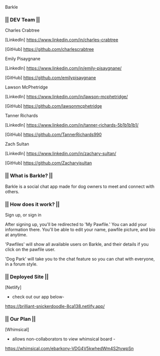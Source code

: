 Barkle

### || DEV Team ||
  
Charles Crabtree

[LinkedIn]  https://www.linkedin.com/in/charles-crabtree

[GitHub]  https://github.com/charlescrabtree

Emily Pisaygnane

[LinkedIn]  https://www.linkedin.com/in/emily-pisaygnane/

[GitHub]  https://github.com/emilypisaygnane

Lawson McPhetridge

[LinkedIn]  https://www.linkedin.com/in/lawson-mcphetridge/

[GitHub] https://github.com/lawsonmcphetridge

Tanner Richards

[LinkedIn]  https://www.linkedin.com/in/tanner-richards-5b1b1b1b1/

[GitHub]  https://github.com/TannerRichards990

Zach Sultan

[LinkedIn] https://www.linkedin.com/in/zachary-sultan/

[GitHub]  https://github.com/Zacharyjsultan

### || What is Barkle? ||

Barkle is a social chat app made for dog owners to meet and connect with others.

### || How does it work? ||

Sign up, or sign in

After signing up, you'll be redirected to 'My Pawfile.' You can add your information there. You'll be able to edit your name, pawfile picture, and bio at anytime.

'Pawfiles' will show all available users on Barkle, and their details if you click on the pawfile user.

'Dog Park' will take you to the chat feature so you can chat with everyone, in a forum style.

### || Deployed Site ||

[Netlify]
- check out our app below-

https://brilliant-snickerdoodle-8ca138.netlify.app/

### || Our Plan ||

[Whimsical] 
- allows non-collaborators to view whimsical board -

https://whimsical.com/ebarkony-VDG4V5kwhedWm4S2tywpSn
